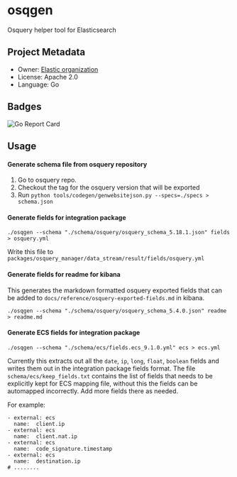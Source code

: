 
# osqgen

Osquery helper tool for Elasticsearch

## Project Metadata

- Owner: [Elastic organization](https://github.com/elastic)
- License: Apache 2.0
- Language: Go

## Badges

![Go Report Card](https://goreportcard.com/badge/github.com/elastic/osqgen)

## Usage

#### Generate schema file from osquery repository

1. Go to osquery repo.
1. Checkout the tag for the osquery version that will be exported
1. Run `python tools/codegen/genwebsitejson.py --specs=./specs > schema.json`

#### Generate fields for integration package

```
./osqgen --schema "./schema/osquery/osquery_schema_5.18.1.json" fields > osquery.yml
```
Write this file to `packages/osquery_manager/data_stream/result/fields/osquery.yml`

#### Generate fields for readme for kibana

This generates the markdown formatted osquery exported fields that can be added to `docs/reference/osquery-exported-fields.md` in kibana.

```
./osqgen --schema "./schema/osquery/osquery_schema_5.4.0.json" readme > readme.md
```

#### Generate ECS fields for integration package

```
./osqgen --schema "./schema/ecs/fields.ecs_9.1.0.yml" ecs > ecs.yml
```

Currently this extracts out all the ```date```, ```ip```, ```long```, ```float```, ```boolean``` fields and writes them out in the integration package fields format.
The file ```schema/ecs/keep_fields.txt``` contains the list of fields that needs to be explicitly kept for ECS mapping file, without this the fields can be automapped incorrectly.
Add more fields there as needed.

For example:
```
- external: ecs
  name:  client.ip
- external: ecs
  name:  client.nat.ip
- external: ecs
  name:  code_signature.timestamp
- external: ecs
  name:  destination.ip
# ........
```

